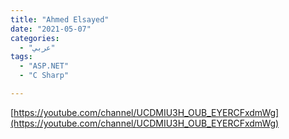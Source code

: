 ```yaml
---
title: "Ahmed Elsayed"
date: "2021-05-07"
categories:
  - "عربي"
tags:
  - "ASP.NET"
  - "C Sharp"

---
```


[https://youtube.com/channel/UCDMIU3H_OUB_EYERCFxdmWg](https://youtube.com/channel/UCDMIU3H_OUB_EYERCFxdmWg)
